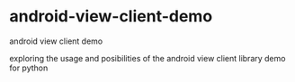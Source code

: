 # android-view-client-demo
android view client demo

exploring the usage and posibilities of the android view client library demo for python
